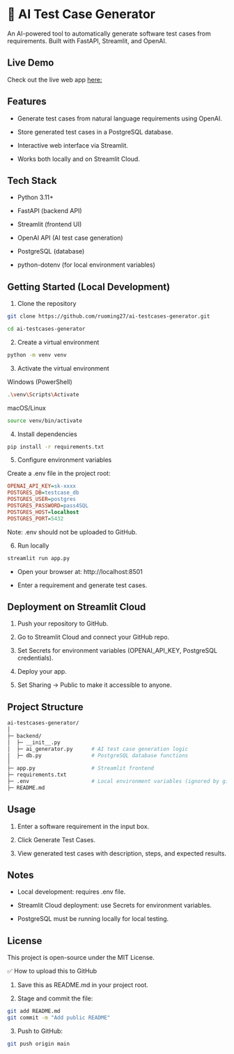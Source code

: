 # 🧪 AI Test Case Generator

An AI-powered tool to automatically generate software test cases from requirements. Built with FastAPI, Streamlit, and OpenAI.

## Live Demo

Check out the live web app [here:](https://ai-testcases-generator-aw.streamlit.app/)

## Features

- Generate test cases from natural language requirements using OpenAI.

- Store generated test cases in a PostgreSQL database.

- Interactive web interface via Streamlit.

- Works both locally and on Streamlit Cloud.

## Tech Stack

- Python 3.11+

- FastAPI (backend API)

- Streamlit (frontend UI)

- OpenAI API (AI test case generation)

- PostgreSQL (database)

- python-dotenv (for local environment variables)

## Getting Started (Local Development)
1. Clone the repository
```bash
git clone https://github.com/ruoming27/ai-testcases-generator.git

cd ai-testcases-generator
```

2. Create a virtual environment
```bash
python -m venv venv
```

3. Activate the virtual environment

Windows (PowerShell)
```bash
.\venv\Scripts\Activate
```

macOS/Linux
```bash
source venv/bin/activate
```

4. Install dependencies
```bash
pip install -r requirements.txt
```

5. Configure environment variables

Create a .env file in the project root:
```ini
OPENAI_API_KEY=sk-xxxx
POSTGRES_DB=testcase_db
POSTGRES_USER=postgres
POSTGRES_PASSWORD=pass4SQL
POSTGRES_HOST=localhost
POSTGRES_PORT=5432
```

Note: .env should not be uploaded to GitHub.

6. Run locally
```bash
streamlit run app.py
```
- Open your browser at: http://localhost:8501

- Enter a requirement and generate test cases.

## Deployment on Streamlit Cloud

1. Push your repository to GitHub.

2. Go to Streamlit Cloud and connect your GitHub repo.

3. Set Secrets for environment variables (OPENAI_API_KEY, PostgreSQL credentials).

4. Deploy your app.

5. Set Sharing → Public to make it accessible to anyone.

## Project Structure
```bash
ai-testcases-generator/
│
├─ backend/
│  ├─ __init__.py
│  ├─ ai_generator.py      # AI test case generation logic
│  ├─ db.py                # PostgreSQL database functions
│
├─ app.py                  # Streamlit frontend
├─ requirements.txt
├─ .env                    # Local environment variables (ignored by git)
├─ README.md
```
## Usage

1. Enter a software requirement in the input box.

2. Click Generate Test Cases.

3. View generated test cases with description, steps, and expected results.

## Notes

- Local development: requires .env file.

- Streamlit Cloud deployment: use Secrets for environment variables.

- PostgreSQL must be running locally for local testing.

## License

This project is open-source under the MIT License.

✅ How to upload this to GitHub

1. Save this as README.md in your project root.

2. Stage and commit the file:
```bash
git add README.md
git commit -m "Add public README"
```

3. Push to GitHub:
```bash
git push origin main
```
